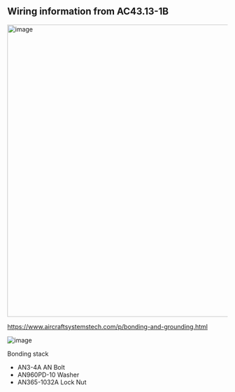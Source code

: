 ## Wiring information from AC43.13-1B

<img width="669" alt="image" src="https://github.com/uge/N26922/assets/1831363/bb154082-e463-4693-8501-aabd2f04341f">

https://www.aircraftsystemstech.com/p/bonding-and-grounding.html


![image](https://github.com/uge/N26922/assets/1831363/96a5397b-98c4-4cbe-831b-1ff4a334d5e0)


Bonding stack 

- AN3-4A AN Bolt
- AN960PD-10 Washer
- AN365-1032A Lock Nut

